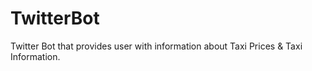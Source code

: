 # TwitterBot
Twitter Bot that provides user with information about Taxi Prices &amp; Taxi Information.  
